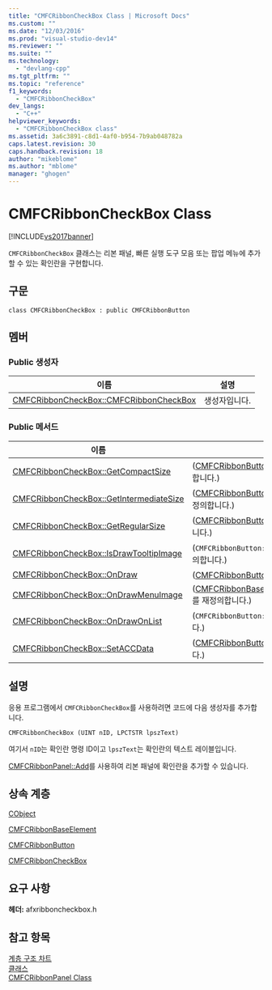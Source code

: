 ```yaml
---
title: "CMFCRibbonCheckBox Class | Microsoft Docs"
ms.custom: ""
ms.date: "12/03/2016"
ms.prod: "visual-studio-dev14"
ms.reviewer: ""
ms.suite: ""
ms.technology: 
  - "devlang-cpp"
ms.tgt_pltfrm: ""
ms.topic: "reference"
f1_keywords: 
  - "CMFCRibbonCheckBox"
dev_langs: 
  - "C++"
helpviewer_keywords: 
  - "CMFCRibbonCheckBox class"
ms.assetid: 3a6c3891-c8d1-4af0-b954-7b9ab048782a
caps.latest.revision: 30
caps.handback.revision: 18
author: "mikeblome"
ms.author: "mblome"
manager: "ghogen"
---
```

# CMFCRibbonCheckBox Class
[!INCLUDE[vs2017banner](../../assembler/inline/includes/vs2017banner.md)]

`CMFCRibbonCheckBox` 클래스는 리본 패널, 빠른 실행 도구 모음 또는 팝업 메뉴에 추가할 수 있는 확인란을 구현합니다.  
  
## 구문  
  
```  
class CMFCRibbonCheckBox : public CMFCRibbonButton  
```  
  
## 멤버  
  
### Public 생성자  
  
|이름|설명|  
|--------|--------|  
|[CMFCRibbonCheckBox::CMFCRibbonCheckBox](../Topic/CMFCRibbonCheckBox::CMFCRibbonCheckBox.md)|생성자입니다.|  
  
### Public 메서드  
  
|이름|설명|  
|--------|--------|  
|[CMFCRibbonCheckBox::GetCompactSize](../Topic/CMFCRibbonCheckBox::GetCompactSize.md)|\([CMFCRibbonButton::GetCompactSize](../Topic/CMFCRibbonButton::GetCompactSize.md)를 재정의합니다.\)|  
|[CMFCRibbonCheckBox::GetIntermediateSize](../Topic/CMFCRibbonCheckBox::GetIntermediateSize.md)|\([CMFCRibbonButton::GetIntermediateSize](../Topic/CMFCRibbonButton::GetIntermediateSize.md)를 재정의합니다.\)|  
|[CMFCRibbonCheckBox::GetRegularSize](../Topic/CMFCRibbonCheckBox::GetRegularSize.md)|\([CMFCRibbonButton::GetRegularSize](../Topic/CMFCRibbonButton::GetRegularSize.md)를 재정의합니다.\)|  
|[CMFCRibbonCheckBox::IsDrawTooltipImage](../Topic/CMFCRibbonCheckBox::IsDrawTooltipImage.md)|\(`CMFCRibbonButton::IsDrawTooltipImage`를 재정의합니다.\)|  
|[CMFCRibbonCheckBox::OnDraw](../Topic/CMFCRibbonCheckBox::OnDraw.md)|\([CMFCRibbonButton::OnDraw](../Topic/CMFCRibbonButton::OnDraw.md)를 재정의합니다.\)|  
|[CMFCRibbonCheckBox::OnDrawMenuImage](../Topic/CMFCRibbonCheckBox::OnDrawMenuImage.md)|\([CMFCRibbonBaseElement::OnDrawMenuImage](../Topic/CMFCRibbonBaseElement::OnDrawMenuImage.md)를 재정의합니다.\)|  
|[CMFCRibbonCheckBox::OnDrawOnList](../Topic/CMFCRibbonCheckBox::OnDrawOnList.md)|\(`CMFCRibbonButton::OnDrawOnList`를 재정의합니다.\)|  
|[CMFCRibbonCheckBox::SetACCData](../Topic/CMFCRibbonCheckBox::SetACCData.md)|\([CMFCRibbonButton::SetACCData](../Topic/CMFCRibbonButton::SetACCData.md)를 재정의합니다.\)|  
  
## 설명  
 응용 프로그램에서 `CMFCRibbonCheckBox`를 사용하려면 코드에 다음 생성자를 추가합니다.  
  
```  
CMFCRibbonCheckBox (UINT nID, LPCTSTR lpszText)  
```  
  
 여기서 `nID`는 확인란 명령 ID이고 `lpszText`는 확인란의 텍스트 레이블입니다.  
  
 [CMFCRibbonPanel::Add](../Topic/CMFCRibbonPanel::Add.md)를 사용하여 리본 패널에 확인란을 추가할 수 있습니다.  
  
## 상속 계층  
 [CObject](../../mfc/reference/cobject-class.md)  
  
 [CMFCRibbonBaseElement](../../mfc/reference/cmfcribbonbaseelement-class.md)  
  
 [CMFCRibbonButton](../../mfc/reference/cmfcribbonbutton-class.md)  
  
 [CMFCRibbonCheckBox](../../mfc/reference/cmfcribboncheckbox-class.md)  
  
## 요구 사항  
 **헤더:** afxribboncheckbox.h  
  
## 참고 항목  
 [계층 구조 차트](../../mfc/hierarchy-chart.md)   
 [클래스](../../mfc/reference/mfc-classes.md)   
 [CMFCRibbonPanel Class](../../mfc/reference/cmfcribbonpanel-class.md)